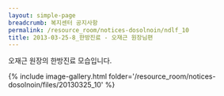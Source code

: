 ```yaml
--- 
layout: simple-page 
breadcrumb: 복지센터 공지사항 
permalink: /resource_room/notices-dosolnoin/ndlf_10
title: 2013-03-25-8_한방진료 - 오재근 원장님편
--- 
```




오재근 원장의 한방진료 모습입니다.



{% include image-gallery.html folder='/resource_room/notices-dosolnoin/files/20130325_10' %}